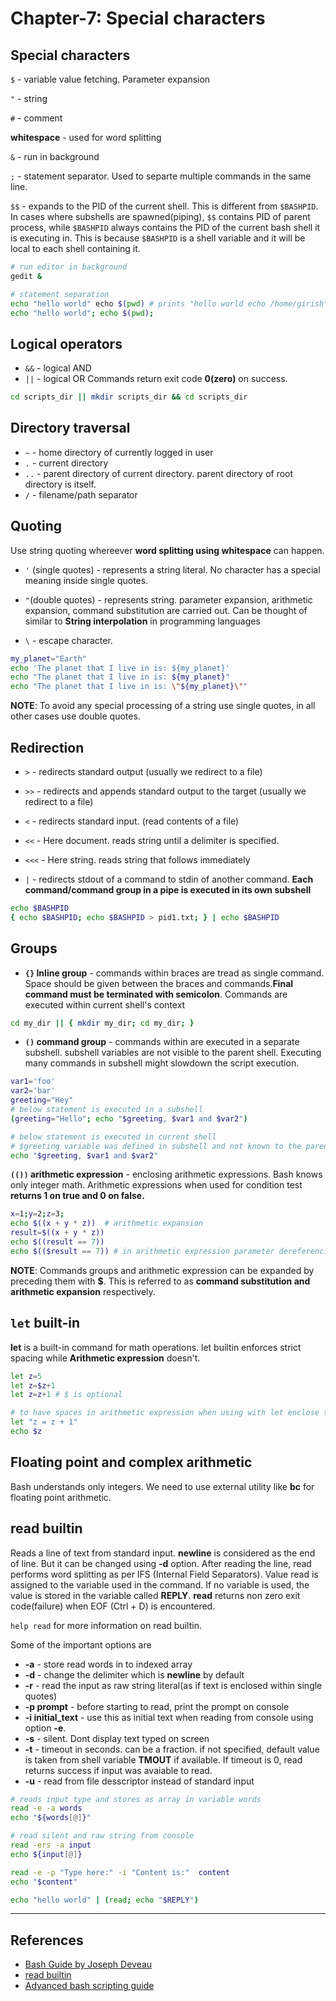 # Chapter-7: Special characters

## Special characters

`$` - variable value fetching. Parameter expansion

`"` - string

`#` - comment

**whitespace** - used for word splitting

`&` - run in background

`;` - statement separator. Used to separte multiple commands in the same line.

`$$` - expands to the PID of the current shell. This is different from `$BASHPID`. In cases where subshells are spawned(piping), `$$` contains PID of parent process, while `$BASHPID` always contains the PID of the current bash shell it is executing in. This is because `$BASHPID` is a shell variable and it will be local to each shell containing it.

```bash
# run editor in background
gedit &

# statement separation
echo "hello world" echo $(pwd) # prints "hello world echo /home/girish"
echo "hello world"; echo $(pwd);
```

## Logical operators

* `&&` - logical AND
* `||` - logical OR
Commands return exit code **0(zero)** on success.

```Bash
cd scripts_dir || mkdir scripts_dir && cd scripts_dir
```

## Directory traversal

* `~` - home directory of currently logged in user
* `.` - current directory
* `..` - parent directory of current directory. parent directory of root directory is itself.
* `/` - filename/path separator

## Quoting

Use string quoting whereever **word splitting using whitespace** can happen.

* `'` (single quotes) - represents a string literal. No character has a special meaning inside single quotes.

* `"`(double quotes) - represents string. parameter expansion, arithmetic expansion, command substitution are carried out. Can be thought of similar to **String interpolation** in programming languages

* `\` - escape character.

```Bash
my_planet="Earth"
echo 'The planet that I live in is: ${my_planet}'
echo "The planet that I live in is: ${my_planet}"
echo "The planet that I live in is: \"${my_planet}\""
```

**NOTE**: To avoid any special processing of a string use single quotes, in all other cases use double quotes.

## Redirection

* `>` - redirects standard output (usually we redirect to a file)

* `>>` - redirects and appends standard output to the target (usually we redirect to a file)

* `<` - redirects standard input. (read contents of a file)

* `<<` - Here document. reads string until a delimiter is specified.

* `<<<` - Here string. reads string that follows immediately

* `|` - redirects stdout of a command to stdin of another command. **Each command/command group in a pipe is executed in its own subshell**

```Bash
echo $BASHPID
{ echo $BASHPID; echo $BASHPID > pid1.txt; } | echo $BASHPID
```

## Groups

* **`{}` Inline group**  - commands within braces are tread as single command. Space should be given between the  braces and commands.**Final command must be terminated with semicolon**. Commands are executed within current shell's context

```bash
cd my_dir || { mkdir my_dir; cd my_dir; }
```

* **`()` command group** - commands within are executed in a separate subshell. subshell variables are not visible to the parent shell. Executing many commands in subshell might slowdown the script execution.

```bash
var1='foo'
var2='bar'
greeting="Hey"
# below statement is executed in a subshell
(greeting="Hello"; echo "$greeting, $var1 and $var2")

# below statement is executed in current shell
# $greeting variable was defined in subshell and not known to the parent shell.
echo "$greeting, $var1 and $var2"
```

**`(())` arithmetic expression** - enclosing arithmetic expressions. Bash knows only integer math. Arithmetic expressions when used for condition test **returns 1 on true and 0 on false.**

```bash
x=1;y=2;z=3;
echo $((x + y * z))  # arithmetic expansion
result=$((x + y * z))
echo $((result == 7))
echo $(($result == 7)) # in arithmetic expression parameter dereferencing($) is optional
```

**NOTE**: Commands groups and arithmetic expression can be expanded by preceding them with **$**. This is referred to as **command substitution and arithmetic expansion** respectively.

## `let` built-in

**let** is a built-in command for math operations.
let builtin enforces strict spacing while **Arithmetic expression** doesn't.  

```Bash
let z=5
let z=$z+1
let z=z+1 # $ is optional

# to have spaces in arithmetic expression when using with let enclose the expression in double quotes.
let "z = z + 1"
echo $z
```

## Floating point and complex arithmetic

Bash understands only integers. We need to use external utility like **bc** for floating point arithmetic.

## read builtin

Reads a line of text from standard input. **newline** is considered as the end of line. But it can be changed using **-d** option. After reading the line, read performs word splitting as per IFS (Internal Field Separators). Value read is assigned to the variable used in the command. If no variable is used, the value is stored in the variable called **REPLY**.
**read** returns non zero exit code(failure) when EOF (Ctrl + D) is encountered.

`help read` for more information on read builtin.

Some of the important options are

* **-a** - store read words in to indexed array
* **-d** - change the delimiter which is **newline** by default
* **-r** - read the input as raw string literal(as if text is enclosed within single quotes)
* **-p prompt** - before starting to read, print the prompt on console
* **-i initial_text** - use this as initial text when reading from console using option **-e**.
* **-s** - silent. Dont display text typed on screen
* **-t** - timeout in seconds. can be a fraction. if not specified, default value is taken from shell variable **TMOUT** if available. If timeout is 0, read returns success if input was avaiable to read.
* **-u** - read from file desscriptor instead of standard input

```Bash
# reads input type and stores as array in variable words
read -e -a words
echo "${words[@]}"

# read silent and raw string from console
read -ers -a input
echo ${input[@]}

read -e -p "Type here:" -i "Content is:"  content
echo "$content"

echo "hello world" | (read; echo "$REPLY")
```

---

## References

* [Bash Guide by Joseph Deveau](https://www.amazon.in/BASH-Guide-Joseph-DeVeau-ebook/dp/B01F8AZ1LE/ref=sr_1_4?keywords=bash&qid=1564983319&s=digital-text&sr=1-4)
* [read builtin](https://www.computerhope.com/unix/bash/read.htm)
* [Advanced bash scripting guide](https://www.tldp.org/LDP/abs/html/arithexp.html)
